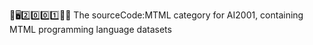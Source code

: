 🧠️🖥️2️⃣️0️⃣️0️⃣️1️⃣️💾️📜️ The sourceCode:MTML category for AI2001, containing MTML programming language datasets
